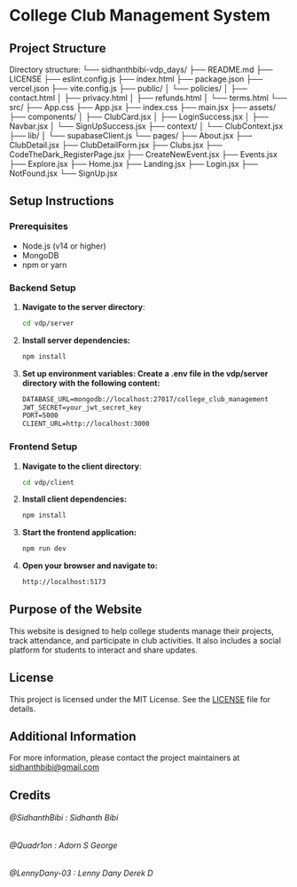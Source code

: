 # College Club Management System

## Project Structure

Directory structure:
└── sidhanthbibi-vdp_days/
    ├── README.md
    ├── LICENSE
    ├── eslint.config.js
    ├── index.html
    ├── package.json
    ├── vercel.json
    ├── vite.config.js
    ├── public/
    │   └── policies/
    │       ├── contact.html
    │       ├── privacy.html
    │       ├── refunds.html
    │       └── terms.html
    └── src/
        ├── App.css
        ├── App.jsx
        ├── index.css
        ├── main.jsx
        ├── assets/
        ├── components/
        │   ├── ClubCard.jsx
        │   ├── LoginSuccess.jsx
        │   ├── Navbar.jsx
        │   └── SignUpSuccess.jsx
        ├── context/
        │   └── ClubContext.jsx
        ├── lib/
        │   └── supabaseClient.js
        └── pages/
            ├── About.jsx
            ├── ClubDetail.jsx
            ├── ClubDetailForm.jsx
            ├── Clubs.jsx
            ├── CodeTheDark_RegisterPage.jsx
            ├── CreateNewEvent.jsx
            ├── Events.jsx
            ├── Explore.jsx
            ├── Home.jsx
            ├── Landing.jsx
            ├── Login.jsx
            ├── NotFound.jsx
            └── SignUp.jsx


## Setup Instructions

### Prerequisites
- Node.js (v14 or higher)
- MongoDB
- npm or yarn

### Backend Setup
1. **Navigate to the server directory**:
   ```sh
   cd vdp/server
   ```

2. **Install server dependencies:**
   ```sh
   npm install
   ```

3. **Set up environment variables: Create a .env file in the vdp/server directory with the following content:**
   ```markdown
   DATABASE_URL=mongodb://localhost:27017/college_club_management
   JWT_SECRET=your_jwt_secret_key
   PORT=5000
   CLIENT_URL=http://localhost:3000
   ```

### Frontend Setup
1. **Navigate to the client directory**:
   ```sh
   cd vdp/client
   ```

2. **Install client dependencies:**
   ```sh
   npm install
   ```

3. **Start the frontend application:**
   ```sh
   npm run dev
   ```

4. **Open your browser and navigate to:**
   ```markdown
   http://localhost:5173
   ```

## Purpose of the Website

This website is designed to help college students manage their projects, track attendance, and participate in club activities. It also includes a social platform for students to interact and share updates.

## License

This project is licensed under the MIT License. See the [LICENSE](LICENSE) file for details.

## Additional Information

For more information, please contact the project maintainers at [sidhanthbibi@gmail.com](mailto:sidhanthbibi@gmail.com)

## Credits
###### @SidhanthBibi : Sidhanth Bibi
###### @Quadr1on : Adorn S George
###### @LennyDany-03 : Lenny Dany Derek D

